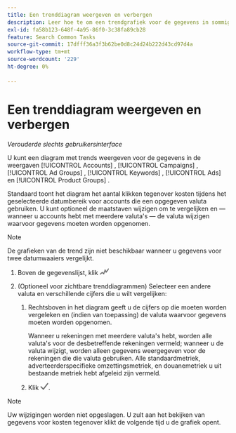 ```yaml
---
title: Een trenddiagram weergeven en verbergen
description: Leer hoe te om een trendgrafiek voor de gegevens in sommige meningen van het campagnebeheer te bekijken en te verbergen.
exl-id: fa58b123-648f-4a95-86f0-3c38fa89cb28
feature: Search Common Tasks
source-git-commit: 17dfff36a3f3b62be0d8c24d24b222d43cd97d4a
workflow-type: tm+mt
source-wordcount: '229'
ht-degree: 0%

---
```


# Een trenddiagram weergeven en verbergen

*Verouderde slechts gebruikersinterface*

U kunt een diagram met trends weergeven voor de gegevens in de weergaven [!UICONTROL Accounts] , [!UICONTROL Campaigns] , [!UICONTROL Ad Groups] , [!UICONTROL Keywords] , [!UICONTROL Ads] en [!UICONTROL Product Groups] .

Standaard toont het diagram het aantal klikken tegenover kosten tijdens het geselecteerde datumbereik voor accounts die een opgegeven valuta gebruiken. U kunt optioneel de maatstaven wijzigen om te vergelijken en — wanneer u accounts hebt met meerdere valuta&#39;s — de valuta wijzigen waarvoor gegevens moeten worden opgenomen.

>[!NOTE]
>
>De grafieken van de trend zijn niet beschikbaar wanneer u gegevens voor twee datumwaaiers vergelijkt.

1. Boven de gegevenslijst, klik ![&#x200B; Haaien &#x200B;](/help/search-social-commerce/assets/trend-chart.png " om een verborgen trendgrafiek te tonen of een zichtbare trendgrafiek te verbergen.")

1. (Optioneel voor zichtbare trenddiagrammen) Selecteer een andere valuta en verschillende cijfers die u wilt vergelijken:

   1. Rechtsboven in het diagram geeft u de cijfers op die moeten worden vergeleken en (indien van toepassing) de valuta waarvoor gegevens moeten worden opgenomen.

      Wanneer u rekeningen met meerdere valuta&#39;s hebt, worden alle valuta&#39;s voor de desbetreffende rekeningen vermeld; wanneer u de valuta wijzigt, worden alleen gegevens weergegeven voor de rekeningen die die valuta gebruiken. Alle standaardmetriek, adverteerderspecifieke omzettingsmetriek, en douanemetriek u uit bestaande metriek hebt afgeleid zijn vermeld.

   1. Klik ![&#x200B; sparen &#x200B;](/help/search-social-commerce/assets/save-checkmark.png " ").

>[!NOTE]
>
>Uw wijzigingen worden niet opgeslagen. U zult aan het bekijken van gegevens voor kosten tegenover klikt de volgende tijd u de grafiek opent.
